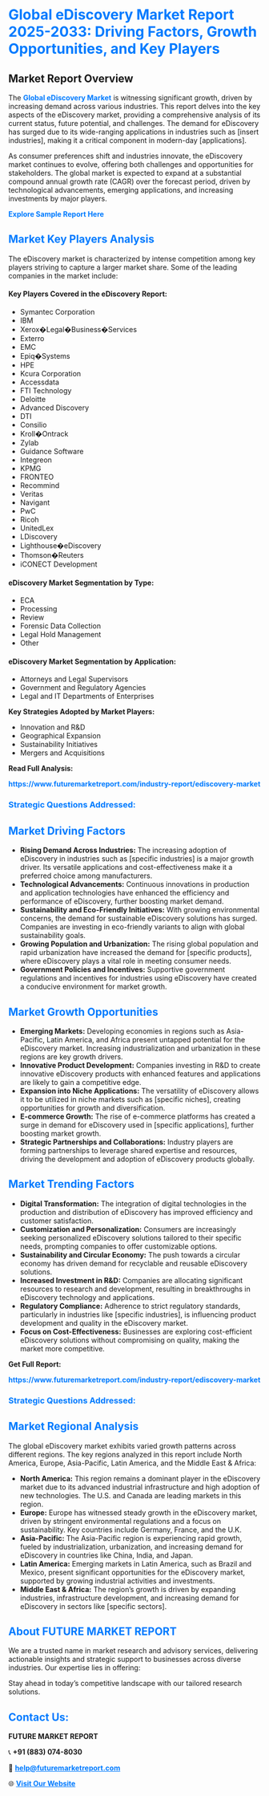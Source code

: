 <h1 style="color: #007BFF;">Global eDiscovery Market Report 2025-2033: Driving Factors, Growth Opportunities, and Key Players</h1>

<section id="overview">
<h2>Market Report Overview</h2>
<p>The <a href="https://www.futuremarketreport.com/industry-report/ediscovery-market" style="color: #007BFF; text-decoration: none;"><strong>Global eDiscovery Market</strong></a> is witnessing significant growth, driven by increasing demand across various industries. This report delves into the key aspects of the eDiscovery market, providing a comprehensive analysis of its current status, future potential, and challenges. The demand for eDiscovery has surged due to its wide-ranging applications in industries such as [insert industries], making it a critical component in modern-day [applications].</p>
<p>As consumer preferences shift and industries innovate, the eDiscovery market continues to evolve, offering both challenges and opportunities for stakeholders. The global market is expected to expand at a substantial compound annual growth rate (CAGR) over the forecast period, driven by technological advancements, emerging applications, and increasing investments by major players.</p>
</section>

<section id="overview">
<p><a href="https://www.futuremarketreport.com/request-sample/reportId=106937" style="color: #007BFF; text-decoration: none;"><strong>Explore Sample Report Here</strong></a></p>
</section>

<section id="key-players">
<h2 style="color: #007BFF;">Market Key Players Analysis</h2>
<p>The eDiscovery market is characterized by intense competition among key players striving to capture a larger market share. Some of the leading companies in the market include:</p>
<h4>Key Players Covered in the eDiscovery Report:</h4>
<ul><li>Symantec Corporation</li><li>IBM</li><li>Xerox�Legal�Business�Services</li><li>Exterro</li><li>EMC</li><li>Epiq�Systems</li><li>HPE</li><li>Kcura Corporation</li><li>Accessdata</li><li>FTI Technology</li><li>Deloitte</li><li>Advanced Discovery</li><li>DTI</li><li>Consilio</li><li>Kroll�Ontrack</li><li>Zylab</li><li>Guidance Software</li><li>Integreon</li><li>KPMG</li><li>FRONTEO</li><li>Recommind</li><li>Veritas</li><li>Navigant</li><li>PwC</li><li>Ricoh</li><li>UnitedLex</li><li>LDiscovery</li><li>Lighthouse�eDiscovery</li><li>Thomson�Reuters</li><li>iCONECT Development</li></ul>
<h4>eDiscovery Market Segmentation by Type:</h4>
<ul><li>ECA</li><li>Processing</li><li>Review</li><li>Forensic Data Collection</li><li>Legal Hold Management</li><li>Other</li></ul>

<h4>eDiscovery Market Segmentation by Application:</h4>
<ul><li>Attorneys and Legal Supervisors</li><li>Government and Regulatory Agencies</li><li>Legal and IT Departments of Enterprises</li></ul>
<p><strong>Key Strategies Adopted by Market Players:</strong></p>
<ul>
<li>Innovation and R&D</li>
<li>Geographical Expansion</li>
<li>Sustainability Initiatives</li>
<li>Mergers and Acquisitions</li>
</ul>
</section>

<section>
<p><strong>Read Full Analysis: </strong></p><a href="https://www.futuremarketreport.com/industry-report/ediscovery-market" style="color: #007BFF; text-decoration: none;"><strong>https://www.futuremarketreport.com/industry-report/ediscovery-market</strong></a>
<h3 style="color: #007BFF;">Strategic Questions Addressed:</h3>
</section>

<section id="driving-factors">
<h2 style="color: #007BFF;">Market Driving Factors</h2>
<ul>
<li><strong>Rising Demand Across Industries:</strong> The increasing adoption of eDiscovery in industries such as [specific industries] is a major growth driver. Its versatile applications and cost-effectiveness make it a preferred choice among manufacturers.</li>
<li><strong>Technological Advancements:</strong> Continuous innovations in production and application technologies have enhanced the efficiency and performance of eDiscovery, further boosting market demand.</li>
<li><strong>Sustainability and Eco-Friendly Initiatives:</strong> With growing environmental concerns, the demand for sustainable eDiscovery solutions has surged. Companies are investing in eco-friendly variants to align with global sustainability goals.</li>
<li><strong>Growing Population and Urbanization:</strong> The rising global population and rapid urbanization have increased the demand for [specific products], where eDiscovery plays a vital role in meeting consumer needs.</li>
<li><strong>Government Policies and Incentives:</strong> Supportive government regulations and incentives for industries using eDiscovery have created a conducive environment for market growth.</li>
</ul>
</section>

<section id="growth-opportunities">
<h2 style="color: #007BFF;">Market Growth Opportunities</h2>
<ul>
<li><strong>Emerging Markets:</strong> Developing economies in regions such as Asia-Pacific, Latin America, and Africa present untapped potential for the eDiscovery market. Increasing industrialization and urbanization in these regions are key growth drivers.</li>
<li><strong>Innovative Product Development:</strong> Companies investing in R&D to create innovative eDiscovery products with enhanced features and applications are likely to gain a competitive edge.</li>
<li><strong>Expansion into Niche Applications:</strong> The versatility of eDiscovery allows it to be utilized in niche markets such as [specific niches], creating opportunities for growth and diversification.</li>
<li><strong>E-commerce Growth:</strong> The rise of e-commerce platforms has created a surge in demand for eDiscovery used in [specific applications], further boosting market growth.</li>
<li><strong>Strategic Partnerships and Collaborations:</strong> Industry players are forming partnerships to leverage shared expertise and resources, driving the development and adoption of eDiscovery products globally.</li>
</ul>
</section>

<section id="trending-factors">
<h2 style="color: #007BFF;">Market Trending Factors</h2>
<ul>
<li><strong>Digital Transformation:</strong> The integration of digital technologies in the production and distribution of eDiscovery has improved efficiency and customer satisfaction.</li>
<li><strong>Customization and Personalization:</strong> Consumers are increasingly seeking personalized eDiscovery solutions tailored to their specific needs, prompting companies to offer customizable options.</li>
<li><strong>Sustainability and Circular Economy:</strong> The push towards a circular economy has driven demand for recyclable and reusable eDiscovery solutions.</li>
<li><strong>Increased Investment in R&D:</strong> Companies are allocating significant resources to research and development, resulting in breakthroughs in eDiscovery technology and applications.</li>
<li><strong>Regulatory Compliance:</strong> Adherence to strict regulatory standards, particularly in industries like [specific industries], is influencing product development and quality in the eDiscovery market.</li>
<li><strong>Focus on Cost-Effectiveness:</strong> Businesses are exploring cost-efficient eDiscovery solutions without compromising on quality, making the market more competitive.</li>
</ul>
</section>

<section>
<p><strong>Get Full Report: </strong></p><a href="https://www.futuremarketreport.com/industry-report/ediscovery-market" style="color: #007BFF; text-decoration: none;"><strong>https://www.futuremarketreport.com/industry-report/ediscovery-market</strong></a>
<h3 style="color: #007BFF;">Strategic Questions Addressed:</h3>
</section>


<section id="regional-analysis">
<h2 style="color: #007BFF;">Market Regional Analysis</h2>
<p>The global eDiscovery market exhibits varied growth patterns across different regions. The key regions analyzed in this report include North America, Europe, Asia-Pacific, Latin America, and the Middle East & Africa:</p>
<ul>
<li><strong>North America:</strong> This region remains a dominant player in the eDiscovery market due to its advanced industrial infrastructure and high adoption of new technologies. The U.S. and Canada are leading markets in this region.</li>
<li><strong>Europe:</strong> Europe has witnessed steady growth in the eDiscovery market, driven by stringent environmental regulations and a focus on sustainability. Key countries include Germany, France, and the U.K.</li>
<li><strong>Asia-Pacific:</strong> The Asia-Pacific region is experiencing rapid growth, fueled by industrialization, urbanization, and increasing demand for eDiscovery in countries like China, India, and Japan.</li>
<li><strong>Latin America:</strong> Emerging markets in Latin America, such as Brazil and Mexico, present significant opportunities for the eDiscovery market, supported by growing industrial activities and investments.</li>
<li><strong>Middle East & Africa:</strong> The region’s growth is driven by expanding industries, infrastructure development, and increasing demand for eDiscovery in sectors like [specific sectors].</li>
</ul>
</section>

<footer>
<h2 style="color: #007BFF;">About FUTURE MARKET REPORT</h2>
<p>We are a trusted name in market research and advisory services, delivering actionable insights and strategic support to businesses across diverse industries. Our expertise lies in offering:</p>

<p>Stay ahead in today’s competitive landscape with our tailored research solutions.</p>

<h2 style="color: #007BFF;">Contact Us:</h2>
<p><strong>FUTURE MARKET REPORT</strong></p>
<p>📞 <strong>+91 (883) 074-8030</strong></p>
<p>📧 <strong><a href="mailto:help@futuremarketreport.com" style="color: #007BFF;">help@futuremarketreport.com</a></strong></p>
<p>🌐 <strong><a href="https://www.futuremarketreport.com/" style="color: #007BFF;">Visit Our Website</a></strong></p>
</footer>